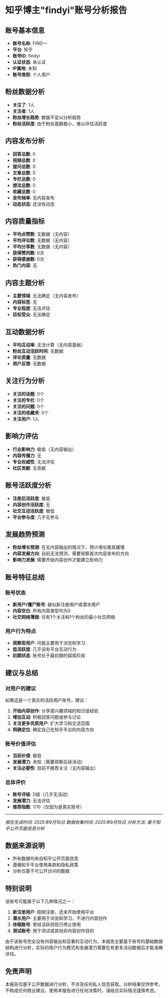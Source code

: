 # 知乎博主"findyi"账号分析报告

## 账号基本信息
- **账号名称**: FIND一
- **平台**: 知乎
- **账号ID**: findyi
- **认证状态**: 未认证
- **IP属地**: 未知
- **账号类型**: 个人用户

## 粉丝数据分析
- **关注了**: 1人
- **关注者**: 1人
- **粉丝增长趋势**: 数据不足以分析趋势
- **粉丝活跃度**: 由于粉丝基数极小，难以评估活跃度

## 内容发布分析
- **回答总数**: 0
- **视频总数**: 0
- **提问总数**: 0
- **文章总数**: 0
- **专栏总数**: 0
- **想法总数**: 0
- **收藏总数**: 0
- **发布频率**: 无内容发布
- **动态状态**: 还没有动态

## 内容质量指标
- **平均点赞数**: 无数据（无内容）
- **平均评论数**: 无数据（无内容）
- **平均分享数**: 无数据（无内容）
- **获得赞同数**: 0次
- **获得感谢数**: 0次
- **热门内容**: 无

## 内容主题分析
- **主要领域**: 无法确定（无内容发布）
- **内容标签**: 无
- **专业程度**: 无法评估
- **目标受众**: 无法确定

## 互动数据分析
- **平均互动率**: 无法计算（无内容基础）
- **粉丝互动活跃时间**: 无数据
- **评论质量**: 无数据
- **用户反馈**: 无数据

## 关注行为分析
- **关注的话题**: 0个
- **关注的专栏**: 0个
- **关注的问题**: 0个
- **关注的收藏夹**: 0个
- **关注用户**: 1人

## 影响力评估
- **行业影响力**: 极低（无内容输出）
- **内容传播力**: 无
- **专业权威性**: 无法评估
- **社区贡献**: 无贡献

## 账号活跃度分析
- **注册后活跃度**: 极低
- **内容创作活跃度**: 无
- **社交互动活跃度**: 极低
- **平台参与度**: 几乎无参与

## 发展趋势预测
- **粉丝增长预测**: 在无内容输出的情况下，预计增长极其缓慢
- **内容发展方向**: 目前无法预测，需要观察首次内容发布的方向
- **影响力发展**: 需要开始内容创作才能建立影响力

## 账号特征总结
### 账号状态
- **新用户/僵尸账号**: 疑似新注册用户或潜水用户
- **内容空白**: 所有内容类型均为0
- **社交网络薄弱**: 仅有1个关注和1个粉丝的最小社交网络

### 用户行为特点
- **观察型用户**: 可能主要用于浏览和学习
- **低活跃度**: 几乎没有平台互动行为
- **初期状态**: 账号处于最初期的探索阶段

## 建议与总结
### 对用户的建议
如果这是一个真实的活跃用户账号，建议：
1. **开始内容创作**: 分享感兴趣领域的知识或经验
2. **增加互动**: 积极回答问题或参与讨论
3. **关注更多优质用户**: 扩大学习和交流范围
4. **明确定位**: 确定自己在知乎平台的内容方向

### 账号价值评估
- **当前价值**: 极低
- **发展潜力**: 未知（需要观察后续活动）
- **关注必要性**: 目前不推荐关注（无内容输出）

### 总体评价
- **账号评级**: D级（几乎无活动）
- **发展潜力**: 无法评估
- **推荐指数**: 1/10（仅因为是真实账号）

---
*报告生成时间: 2025年9月19日*
*数据收集时间: 2025年9月19日*
*分析方法: 基于知乎公开页面信息分析*

## 数据来源说明
- 所有数据均来自知乎公开页面信息
- 遵循知乎平台使用条款和隐私政策
- 分析仅基于可公开访问的数据

## 特别说明
该账号可能属于以下几种情况之一：
1. **新注册用户**: 刚刚注册，还未开始使用平台
2. **潜水用户**: 主要用于浏览和学习，不进行内容创作
3. **休眠账号**: 曾经活跃但现已停止使用
4. **测试账号**: 用于测试或其他非内容创作目的

由于该账号完全没有内容输出和显著的互动行为，本报告主要基于账号的基础数据结构进行分析，实际的用户行为模式和发展潜力需要在有更多活动数据后才能准确评估。

## 免责声明
本报告仅基于公开数据进行分析，不涉及任何私人信息获取。分析结果仅供参考，不构成任何商业建议。使用本报告进行任何决策时，请结合实际情况谨慎考虑。